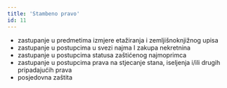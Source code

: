 ```yaml
---
title: 'Stambeno pravo'
id: 11
---
```


* zastupanje u predmetima izmjere etažiranja i zemljišnoknjižnog upisa
* zastupanje u postupcima u svezi najma I zakupa nekretnina
* zastupanje u postupcima statusa zaštićenog najmoprimca
* zastupanje u postupcima prava na stjecanje stana, iseljenja i/ili drugih pripadajućih prava
* posjedovna zaštita